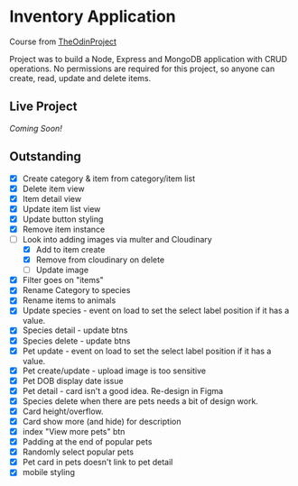 # Inventory Application

Course from [TheOdinProject](https://www.theodinproject.com/lessons/nodejs-inventory-application)

Project was to build a Node, Express and MongoDB application with CRUD operations. 
No permissions are required for this project, so anyone can create, read, update and delete items.

## Live Project
_Coming Soon!_

## Outstanding
- [x] Create category & item from category/item list
- [x] Delete item view
- [x] Item detail view
- [x] Update item list view 
- [x] Update button styling
- [x] Remove item instance
- [ ] Look into adding images via multer and Cloudinary
  - [x] Add to item create
  - [x] Remove from cloudinary on delete
  - [ ] Update image
- [x] Filter goes on "items"
- [x] Rename Category to species 
- [x] Rename items to animals
- [x] Update species - event on load to set the select label position if it has a value. 
- [x] Species detail - update btns
- [x] Species delete - update btns
- [x] Pet update - event on load to set the select label position if it has a value. 
- [x] Pet create/update - upload image is too sensitive
- [x] Pet DOB display date issue
- [x] Pet detail - card isn't a good idea. Re-design in Figma
- [x] Species delete when there are pets needs a bit of design work.
- [x] Card height/overflow. 
- [x] Card show more (and hide) for description
- [x] index "View more pets" btn
- [x] Padding at the end of popular pets
- [x] Randomly select popular pets
- [x] Pet card in pets doesn't link to pet detail
- [x] mobile styling
